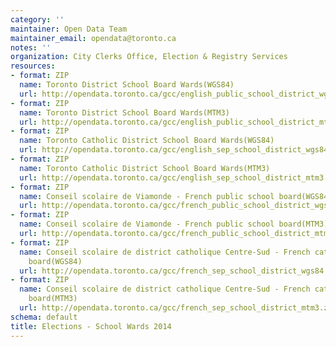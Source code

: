 ```yaml
---
category: ''
maintainer: Open Data Team
maintainer_email: opendata@toronto.ca
notes: ''
organization: City Clerks Office, Election & Registry Services
resources:
- format: ZIP
  name: Toronto District School Board Wards(WGS84)
  url: http://opendata.toronto.ca/gcc/english_public_school_district_wgs84.zip
- format: ZIP
  name: Toronto District School Board Wards(MTM3)
  url: http://opendata.toronto.ca/gcc/english_public_school_district_mtm3.zip
- format: ZIP
  name: Toronto Catholic District School Board Wards(WGS84)
  url: http://opendata.toronto.ca/gcc/english_sep_school_district_wgs84.zip
- format: ZIP
  name: Toronto Catholic District School Board Wards(MTM3)
  url: http://opendata.toronto.ca/gcc/english_sep_school_district_mtm3.zip
- format: ZIP
  name: Conseil scolaire de Viamonde - French public school board(WGS84)
  url: http://opendata.toronto.ca/gcc/french_public_school_district_wgs84.zip
- format: ZIP
  name: Conseil scolaire de Viamonde - French public school board(MTM3)
  url: http://opendata.toronto.ca/gcc/french_public_school_district_mtm3.zip
- format: ZIP
  name: Conseil scolaire de district catholique Centre-Sud - French catholic school
    board(WGS84)
  url: http://opendata.toronto.ca/gcc/french_sep_school_district_wgs84.zip
- format: ZIP
  name: Conseil scolaire de district catholique Centre-Sud - French catholic school
    board(MTM3)
  url: http://opendata.toronto.ca/gcc/french_sep_school_district_mtm3.zip
schema: default
title: Elections - School Wards 2014
---
```

